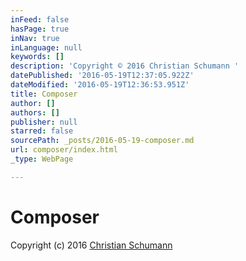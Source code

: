 ```yaml
---
inFeed: false
hasPage: true
inNav: true
inLanguage: null
keywords: []
description: 'Copyright © 2016 Christian Schumann '
datePublished: '2016-05-19T12:37:05.922Z'
dateModified: '2016-05-19T12:36:53.951Z'
title: Composer
author: []
authors: []
publisher: null
starred: false
sourcePath: _posts/2016-05-19-composer.md
url: composer/index.html
_type: WebPage

---
```

# Composer

Copyright (c) 2016 [Christian Schumann][0]

[0]: https://thegrid.ai/christian-schumann/